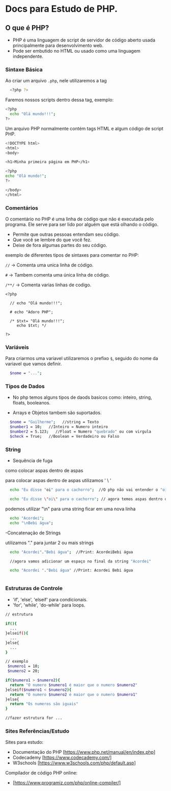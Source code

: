 # Docs para Estudo de PHP.
## O que é PHP?

- PHP é uma linguagem de script de servidor de código aberto usada principalmente para desenvolvimento web. </br>
- Pode ser embutido no HTML ou usado como uma linguagem independente.

### Sintaxe Básica

Ao criar um arquivo `.php`, nele utilizaremos a tag

``` bash
  <?php ?>
```

Faremos nossos scripts dentro dessa tag, exemplo:

``` bash
<?php
  echo "Olá mundo!!!";
?>
```
Um arquivo PHP normalmente contém tags HTML e algum código de script PHP.

```bash
<!DOCTYPE html>
<html>
<body>

<h1>Minha primeira página em PHP</h1>

<?php
echo "Olá mundo!";
?>

</body>
</html>
```

### Comentários

O comentário no PHP é uma linha de código que não é executada pelo programa. Ele serve para ser lido por alguém que está olhando o código.

- Permite que outras pessoas entendam seu código.
- Que você se lembre do que você fez.
- Deixe de fora algumas partes do seu código.

exemplo de diferentes tipos de sintaxes para comentar no PHP:

`//`  -> Comenta uma unica linha de código.

`#`   -> Tambem comenta uma única linha de código.

`/**/`  -> Comenta varias linhas de codigo.

```
<?php

  // echo "Olá mundo!!!";

  # echo "Adoro PHP";

  /* $txt= "Olá mundo!!!";
     echo $txt; */

?>
```

### Variáveis

Para criarmos uma variavel utilizaremos o prefixo `$`, seguido do nome da variavel que vamos definir. 

``` bash
  $nome = "...";
```

### Tipos de Dados

- No php temos alguns tipos de daods basicos como: inteiro, string, floats, booleanos.

- Arrays e Objetos tambem são suportados.

``` bash
  $nome = "Guilherme";   //string = Texto
  $number1 = 10;   //Inteiro = Numero inteiro
  $number2 = 5.123;   //Float = Numero "quebrado" ou com virgula
  $check = True;   //Boolean = Verdadeiro ou Falso
```
### String

- Sequência de fuga

como colocar aspas dentro de aspas 

para colocar aspas dentro de aspas utilizamos ' \ '   
``` bash
  echo "Eu disse "oi" para o cachorro";  //O php não vai entender o "oi" pq ele está fora das aspas

  echo "Eu disse \"oi\" para o cachorro"; // agora temos aspas dentro das aspas

```

podemos utilizar "\n" para uma string ficar em uma nova linha

``` bash
  echo "Acordei";
  echo "\nBebi água";
```

-Concatenação de Strings

utilizamos "." para juntar 2 ou mais strings
``` bash
  echo "Acordei"."Bebi água";  //Print: AcordeiBebi água

  //agora vamos adicionar um espaço no final da string "Acordei"

  echo "Acordei "."Bebi água" //Print: Acordei Bebi água
 
```



### Estruturas de Controle

- 'if', 'else', 'elseif' para condicionais.
- 'for', 'while', 'do-while' para loops.

``` bash
// estrutura
 
if(){
  ...
}elseif(){
  ...
}else{
  ...
}

// exemplo
 $numero1 = 10;
 $numero2 = 20;

if($numero1 > $numero2){
  return "O numero $numero1 é maior que o numero $numero2"
}elseif($numero1 < $numero2){
  return "O numero $numero2 é maior que o numero $numero1"
}else{
  return "Os numeros são iguais"
}

//fazer estrutura for ...

```

### Sites Referências/Estudo

Sites para estudo:
- Documentação do PHP [https://www.php.net/manual/en/index.php]
- Codecademy [https://www.codecademy.com/]
- W3schools [https://www.w3schools.com/php/default.asp]

Compilador de código PHP online: 
- [https://www.programiz.com/php/online-compiler/]



